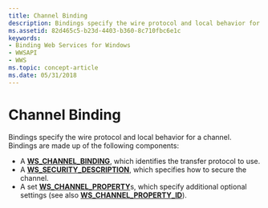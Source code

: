 ```yaml
---
title: Channel Binding
description: Bindings specify the wire protocol and local behavior for a channel.
ms.assetid: 82d465c5-b23d-4403-b360-8c710fbc6e1c
keywords:
- Binding Web Services for Windows
- WWSAPI
- WWS
ms.topic: concept-article
ms.date: 05/31/2018
---
```


# Channel Binding

Bindings specify the wire protocol and local behavior for a channel. Bindings are made up of the following components:

-   A [**WS\_CHANNEL\_BINDING**](/windows/desktop/api/WebServices/ne-webservices-ws_channel_binding), which identifies the transfer protocol to use.
-   A [**WS\_SECURITY\_DESCRIPTION**](/windows/desktop/api/WebServices/ns-webservices-ws_security_description), which specifies how to secure the channel.
-   A set [**WS\_CHANNEL\_PROPERTY**](/windows/desktop/api/WebServices/ns-webservices-ws_channel_property)s, which specify additional optional settings (see also [**WS\_CHANNEL\_PROPERTY\_ID**](/windows/desktop/api/WebServices/ne-webservices-ws_channel_property_id)).

 

 





